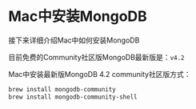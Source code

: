 # Mac中安装MongoDB

接下来详细介绍Mac中如何安装MongoDB

目前免费的Community社区版MongoDB最新版是：`v4.2`

Mac中安装最新版MongoDB 4.2 community社区版方式：

```bash
brew install mongodb-community
brew install mongodb-community-shell
```
